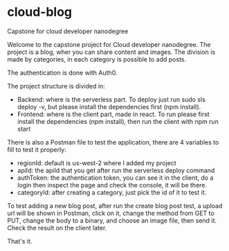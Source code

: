 # cloud-blog
Capstone for cloud developer nanodegree

Welcome to the capstone project for Cloud developer nanodegree.
The project is a blog, wher you can share content and images.
The division is made by categories, in each category is possible to add posts.

The authentication is done with Auth0.

The project structure is divided in:

- Backend: where is the serverless part. 
   To deploy just run sudo sls deploy -v, but please install the dependencies first (npm install).
- Frontend: where is the client part, made in react.
  To run please first install the dependencies (npm install), then run the client with npm run start
  
There is also a Postman file to test the application, there are 4 variables to fill to test it properly:

- regionId: default is us-west-2 where I added my project
- apiId: the apiId that you get after run the serverless deploy command
- authToken: the authentication token, you can see it in the client, do a login then inspect the page and check the console, it will be there.
- categoryId: after creating a category, just pick the id of it to test it.

To test adding a new blog post, after run the create blog post test, a upload url will be shown in Postman, click on it, change the method from GET to PUT,
change the body to a binary, and choose an image file, then send it. Check the result on the client later.

That's it.
